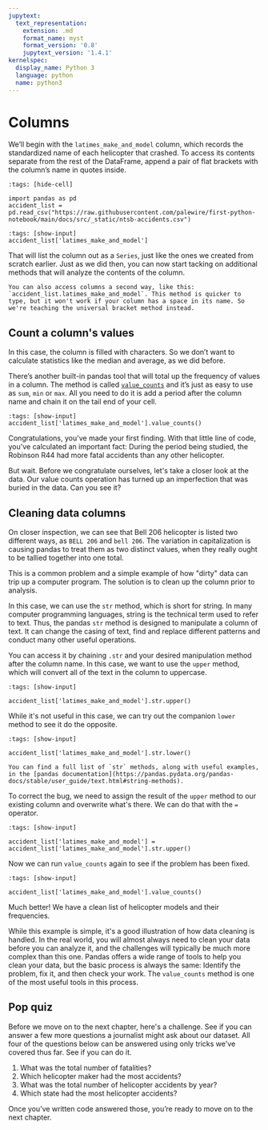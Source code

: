 ```yaml
---
jupytext:
  text_representation:
    extension: .md
    format_name: myst
    format_version: '0.8'
    jupytext_version: '1.4.1'
kernelspec:
  display_name: Python 3
  language: python
  name: python3
---
```


# Columns

We’ll begin with the `latimes_make_and_model` column, which records the standardized name of each helicopter that crashed. To access its contents separate from the rest of the DataFrame, append a pair of flat brackets with the column’s name in quotes inside. 

```{code-cell}
:tags: [hide-cell]

import pandas as pd
accident_list = pd.read_csv("https://raw.githubusercontent.com/palewire/first-python-notebook/main/docs/src/_static/ntsb-accidents.csv")
```

```{code-cell}
:tags: [show-input]
accident_list['latimes_make_and_model']
```

That will list the column out as a `Series`, just like the ones we created from scratch earlier. Just as we did then, you can now start tacking on additional methods that will analyze the contents of the column.

````{note}
You can also access columns a second way, like this: `accident_list.latimes_make_and_model`. This method is quicker to type, but it won't work if your column has a space in its name. So we're teaching the universal bracket method instead.
````

## Count a column's values

In this case, the column is filled with characters. So we don’t want to calculate statistics like the median and average, as we did before.

There’s another built-in pandas tool that will total up the frequency of values in a column. The method is called [`value_counts`](https://pandas.pydata.org/pandas-docs/stable/reference/api/pandas.DataFrame.value_counts.html) and it’s just as easy to use as `sum`, `min` or `max`. All you need to do it is add a period after the column name and chain it on the tail end of your cell.

```{code-cell}
:tags: [show-input]
accident_list['latimes_make_and_model'].value_counts()
```

Congratulations, you've made your first finding. With that little line of code, you've calculated an important fact: During the period being studied, the Robinson R44 had more fatal accidents than any other helicopter.

But wait. Before we congratulate ourselves, let's take a closer look at the data. Our value counts operation has turned up an imperfection that was buried in the data. Can you see it?

## Cleaning data columns

On closer inspection, we can see that Bell 206 helicopter is listed two different ways, as `BELL 206` and `bell 206`. The variation in capitalization is causing pandas to treat them as two distinct values, when they really ought to be tallied together into one total.

This is a common problem and a simple example of how "dirty" data can trip up a computer program. The solution is to clean up the column prior to analysis.

In this case, we can use the `str` method, which is short for string. In many computer programming languages, string is the technical term used to refer to text. Thus, the pandas `str` method is designed to manipulate a column of text. It can change the casing of text, find and replace different patterns and conduct many other useful operations.

You can access it by chaining `.str` and your desired manipulation method after the column name. In this case, we want to use the `upper` method, which will convert all of the text in the column to uppercase.

```{code-cell}
:tags: [show-input]

accident_list['latimes_make_and_model'].str.upper()
```

While it's not useful in this case, we can try out the companion `lower` method to see it do the opposite.

```{code-cell}
:tags: [show-input]

accident_list['latimes_make_and_model'].str.lower()
```

```{note}
You can find a full list of `str` methods, along with useful examples, in the [pandas documentation](https://pandas.pydata.org/pandas-docs/stable/user_guide/text.html#string-methods).
```

To correct the bug, we need to assign the result of the `upper` method to our existing column and overwrite what's there. We can do that with the `=` operator.

```{code-cell}
:tags: [show-input]

accident_list['latimes_make_and_model'] = accident_list['latimes_make_and_model'].str.upper()
```

Now we can run `value_counts` again to see if the problem has been fixed.

```{code-cell}
:tags: [show-input]

accident_list['latimes_make_and_model'].value_counts()
```

Much better! We have a clean list of helicopter models and their frequencies.

While this example is simple, it's a good illustration of how data cleaning is handled. In the real world, you will almost always need to clean your data before you can analyze it, and the challenges will typically be much more complex than this one. Pandas offers a wide range of tools to help you clean your data, but the basic process is always the same: Identify the problem, fix it, and then check your work. The `value_counts` method is one of the most useful tools in this process.

## Pop quiz

Before we move on to the next chapter, here's a challenge. See if you can answer a few more questions a journalist might ask about our dataset. All four of the questions below can be answered using only tricks we've covered thus far. See if you can do it.

1. What was the total number of fatalities?
2. Which helicopter maker had the most accidents?
3. What was the total number of helicopter accidents by year?
4. Which state had the most helicopter accidents?

Once you’ve written code answered those, you’re ready to move on to the next chapter.